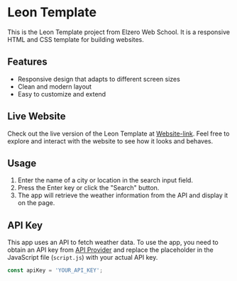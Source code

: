 # Leon Template

This is the Leon Template project from Elzero Web School. It is a responsive HTML and CSS template for building websites.

## Features

- Responsive design that adapts to different screen sizes
- Clean and modern layout
- Easy to customize and extend


## Live Website

Check out the live version of the Leon Template at [Website-link](https://ahmedabdelaziz77.github.io/Ahmedabdelaziz77.githup.io/). Feel free to explore and interact with the website to see how it looks and behaves.

## Usage

1. Enter the name of a city or location in the search input field.
2. Press the Enter key or click the "Search" button.
3. The app will retrieve the weather information from the API and display it on the page.

## API Key

This app uses an API to fetch weather data. To use the app, you need to obtain an API key from [API Provider](https://openweathermap.org/api) and replace the placeholder in the JavaScript file (`script.js`) with your actual API key.

```javascript
const apiKey = 'YOUR_API_KEY';
